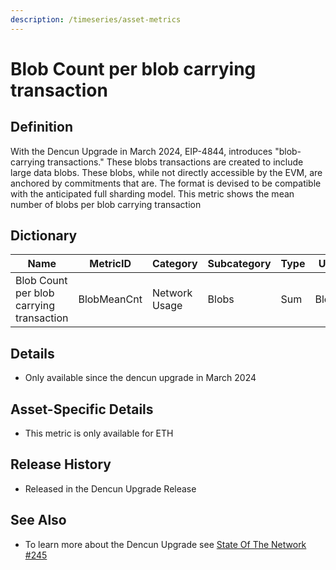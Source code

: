 ```yaml
---
description: /timeseries/asset-metrics
---
```


# Blob Count per blob carrying transaction

## Definition

With the Dencun Upgrade in March 2024, EIP-4844, introduces "blob-carrying transactions." These blobs transactions are created to include large data blobs. These blobs, while not directly accessible by the EVM, are anchored by commitments that are. The format is devised to be compatible with the anticipated full sharding model.  This metric shows the mean number of blobs per blob carrying transaction

## Dictionary

| Name                                     | MetricID    | Category      | Subcategory | Type | Unit  | Interval               |
| ---------------------------------------- | ----------- | ------------- | ----------- | ---- | ----- | ---------------------- |
| Blob Count per blob carrying transaction | BlobMeanCnt | Network Usage | Blobs       | Sum  | Blobs | 1 day, 1 block, 1 hour |

## Details

* Only available since the dencun upgrade in March 2024

## Asset-Specific Details

* This metric is only available for ETH

## Release History

* Released in the Dencun Upgrade Release

## See Also

* To learn more about the Dencun Upgrade see [State Of The Network #245](https://coinmetrics.substack.com/p/state-of-the-network-issue-245)

